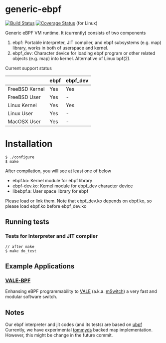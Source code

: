 # generic-ebpf
[![Build Status](https://travis-ci.org/YutaroHayakawa/generic-ebpf.svg?branch=master)](https://travis-ci.org/YutaroHayakawa/generic-ebpf)
[![Coverage Status](https://coveralls.io/repos/github/YutaroHayakawa/generic-ebpf/badge.svg)](https://coveralls.io/github/YutaroHayakawa/generic-ebpf)
(for Linux)

Generic eBPF VM runtime. It (currently) consists of two components

1. ebpf: Portable interpreter, JIT compiler, and ebpf subsystems (e.g. map) library, works in both of userspace and kernel.
2. ebpf_dev: Character device for loading ebpf program or other related objects (e.g. map) into kernel. Alternative of Linux bpf(2).

Current support status

|               |ebpf               |ebpf_dev           |
|:--------------|:------------------|:------------------|
|FreeBSD Kernel |Yes                |Yes                |
|FreeBSD User   |Yes                |-                  |
|Linux Kernel   |Yes                |Yes                |
|Linux User     |Yes                |-                  |
|MacOSX User    |Yes                |-                  |

# Installation

```
$ ./configure
$ make
```

After compilation, you will see at least one of below
- ebpf.ko: Kernel module for ebpf library
- ebpf-dev.ko: Kernel module for ebpf_dev character device
- libebpf.a: User space library for ebpf

Please load or link them. Note that ebpf_dev.ko depends on ebpf.ko, so please load ebpf.ko before ebpf_dev.ko

## Running tests

### Tests for Interpreter and JIT compiler
```
// after make
$ make do_test
```

## Example Applications

### [VALE-BPF](https://github.com/YutaroHayakawa/vale-bpf)

Enhansing eBPF programmability to [VALE](http://info.iet.unipi.it/~luigi/papers/20121026-vale.pdf)
(a.k.a. [mSwitch](https://pdfs.semanticscholar.org/ec44/8ceb3e05b9222113366dace9fdd2a62322de.pdf))
 a very fast and modular software switch.
 
## Notes
Our ebpf interpreter and jit codes (and its tests) are based on [ubpf](https://github.com/iovisor/ubpf)
Currently, we have experimental [tommyds](https://github.com/amadvance/tommyds) backed map implementation.
However, this might be change in the future commit.
